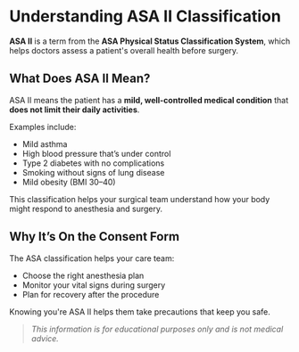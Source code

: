 
# Understanding ASA II Classification

**ASA II** is a term from the **ASA Physical Status Classification System**, which helps doctors assess a patient's overall health before surgery.

## What Does ASA II Mean?

ASA II means the patient has a **mild, well-controlled medical condition** that **does not limit their daily activities**.

Examples include:
- Mild asthma
- High blood pressure that’s under control
- Type 2 diabetes with no complications
- Smoking without signs of lung disease
- Mild obesity (BMI 30–40)

This classification helps your surgical team understand how your body might respond to anesthesia and surgery.

## Why It’s On the Consent Form

The ASA classification helps your care team:
- Choose the right anesthesia plan
- Monitor your vital signs during surgery
- Plan for recovery after the procedure

Knowing you're ASA II helps them take precautions that keep you safe.

> *This information is for educational purposes only and is not medical advice.*
